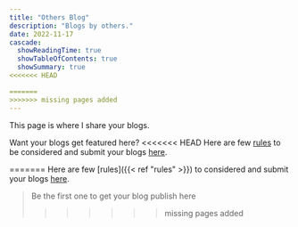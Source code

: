 ```yaml
---
title: "Others Blog"
description: "Blogs by others."
date: 2022-11-17
cascade:
  showReadingTime: true
  showTableOfContents: true
  showSummary: true
<<<<<<< HEAD

=======
>>>>>>> missing pages added
---
```


This page is where I share your blogs.

Want your blogs get featured here? 
<<<<<<< HEAD
Here are few [rules]() to be considered and submit your blogs [here]().

<!-- Be the first one to get your blog publish here -->
=======
Here are few [rules]({{< ref "rules" >}}) to considered and submit your blogs [here](mailto:biplovestha290@gmail.com?subject=Blog%20on%20"").

>Be the first one to get your blog publish here
>>>>>>> missing pages added
